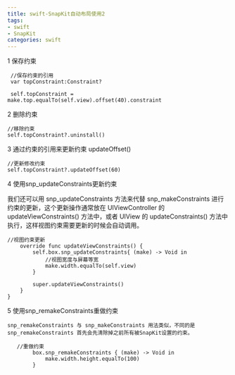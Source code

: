 ```yaml
---
title: swift-SnapKit自动布局使用2
tags: 
- swift 
- SnapKit
categories: swift
---
```


1 保存约束

```
 //保存约束的引用
 var topConstraint:Constraint?
  
 self.topConstraint = make.top.equalTo(self.view).offset(40).constraint
```
    
2 删除约束

```
//移除约束
self.topConstraint?.uninstall()
```
        
3 通过约束的引用来更新约束 updateOffset() 

```
//更新修改约束
self.topConstraint?.updateOffset(60)
```

4 使用snp_updateConstraints更新约束

我们还可以用 snp_updateConstraints 方法来代替 snp_makeConstraints 进行约束的更新，这个更新操作通常放在 UIViewController 的 updateViewConstraints() 方法中，或者 UIView 的 updateConstraints() 方法中执行，这样视图约束需要更新的时候会自动调用。

```
//视图约束更新
    override func updateViewConstraints() {
        self.box.snp_updateConstraints{ (make) -> Void in
            //视图宽度与屏幕等宽
            make.width.equalTo(self.view)
        }
   
        super.updateViewConstraints()
    }
}
```

5 使用snp_remakeConstraints重做约束

```
snp_remakeConstraints 与 snp_makeConstraints 用法类似，不同的是 snp_remakeConstraints 首先会先清除掉之前所有被SnapKit设置的约束。

   //重做约束
        box.snp_remakeConstraints { (make) -> Void in
            make.width.height.equalTo(100)
        }
```

        

